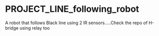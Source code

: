 # PROJECT_LINE_following_robot
A robot that follows Black line using 2 IR sensors.....Check the repo of H-bridge using relay too
